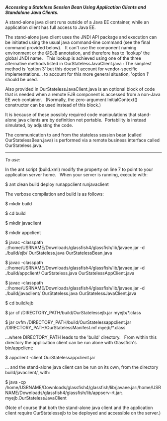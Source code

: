**_Accessing a Stateless Session Bean Using Application Clients and Standalone Java Clients._**

A stand-alone java client runs outside of a Java EE container, while an application client has full access to Java EE.

The stand-alone java client uses the JNDI API package and execution can be initiated using the usual java command-line command (see the final command provided below). &nbsp; It can't use the component naming environment or the @EJB annotation, and therefore has to 'lookup' the global JNDI name. &nbsp; This lookup is achieved using one of the three alternative methods listed in OurStatelessJavaClient.java : The simplest method is 'option 3' but this doesn't account for vendor-specific implementations... to account for this more general situation, 'option 1' should be used. 

Also provided in OurStatelessJavaClient.java is an optional block of code that is needed when a remote EJB component is accessed from a non-Java EE web container. &nbsp; (Normally, the zero-argument InitialContext() constructor can be used instead of this block.)  

It is because of these possibly required code manipulations that stand-alone java clients are by definition not portable.  &nbsp;Portability is instead simulated, by adjusting the code.

The communication to and from the stateless session bean (called OurStatelessBean.java) is performed via a remote business interface called OurStateless.java.

--------------------------------------------

_To use:_

In the ant script (build.xml) modify the property on line 7 to point to your application server home. &nbsp; When your server is running, execute with:

$ ant clean build deploy runappclient runjavaclient


The verbose compilation and build is as follows:

$ mkdir build

$ cd build

$ mkdir javaclient

$ mkdir appclient

$ javac -classpath .:/home/USRNAME/Downloads/glassfish4/glassfish/lib/javaee.jar -d ./build/ejb/ OurStateless.java OurStatelessBean.java

$ javac -classpath .:/home/USRNAME/Downloads/glassfish4/glassfish/lib/javaee.jar -d ./build/appclient/ OurStateless.java OurStatelessAppClient.java

$ javac -classpath .:/home/USRNAME/Downloads/glassfish4/glassfish/lib/javaee.jar -d ./build/javaclient/ OurStateless.java OurStatelessJavaClient.java

$ cd build/ejb

$ jar cf /DIRECTORY_PATH/build/OurStatelessejb.jar myejb/*.class

$ jar cvfm /DIRECTORY_PATH/build/OurStatelessappclient.jar /DIRECTORY_PATH/OurStatelessManifest.mf myejb/*.class

...where DIRECTORY_PATH leads to the 'build' directory. &nbsp; From within this directory the application client can be run alone with Glassfish's bin/appclient:

$ appclient -client  OurStatelessappclient.jar

... and the stand-alone java client can be run on its own, from the directory build/javaclient/, with:

$ java -cp /home/USRNAME/Downloads/glassfish4/glassfish/lib/javaee.jar:/home/USRNAME/Downloads/glassfish4/glassfish/lib/appserv-rt.jar:. myejb.OurStatelessJavaClient

(Note of course that both the stand-alone java client and the application client require OurStatelessejb to be deployed and accessible on the server.)


